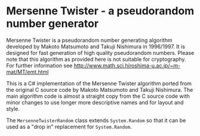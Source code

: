Mersenne Twister - a pseudorandom number generator
==================================================

Mersenne Twister is a pseudorandom number generating algorithm developed by
Makoto Matsumoto and Takuji Nishimura in 1996/1997.  It is designed for 
fast generation of high quality pseudorandom numbers.  Please note that
this algorithm as provided here is not suitable for cryptography.
For further information see 
http://www.math.sci.hiroshima-u.ac.jp/~m-mat/MT/emt.html

This is a C# implementation of the Mersenne Twister algorithm ported from the original
C source code by Makoto Matsumoto and Takuji Nishimura.  The main algorithm code is almost
a straight copy from the C source code with minor changes to use longer more descriptive
names and for layout and style.

The `MersenneTwisterRandom` class extends `System.Random` so that it can be used as a "drop in"
replacement for `System.Random`.
